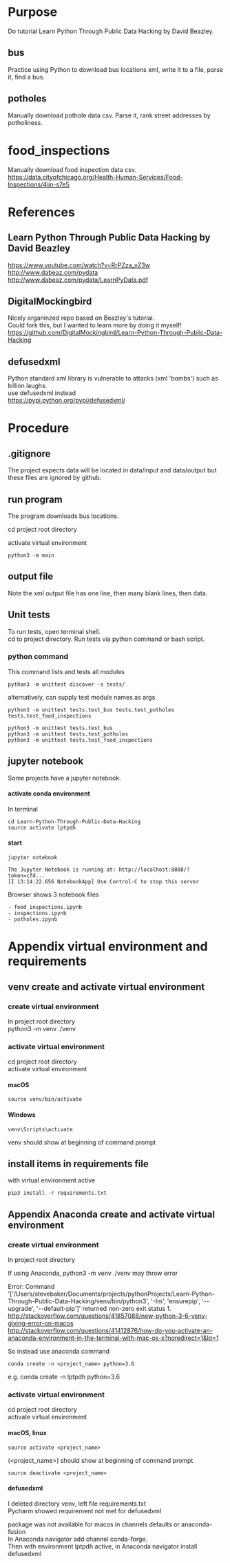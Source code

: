# Purpose
Do tutorial Learn Python Through Public Data Hacking by David Beazley.  

## bus
Practice using Python to download bus locations xml,
write it to a file, parse it, find a bus.

## potholes
Manually download pothole data csv.
Parse it, rank street addresses by potholiness.

# food_inspections
Manually download food inspection data csv.
https://data.cityofchicago.org/Health-Human-Services/Food-Inspections/4ijn-s7e5

# References

## Learn Python Through Public Data Hacking by David Beazley
https://www.youtube.com/watch?v=RrPZza_vZ3w  
http://www.dabeaz.com/pydata
http://www.dabeaz.com/pydata/LearnPyData.pdf

## DigitalMockingbird
Nicely organinzed repo based on Beazley's tutorial.  
Could fork this, but I wanted to learn more by doing it myself!  
https://github.com/DigitalMockingbird/Learn-Python-Through-Public-Data-Hacking

## defusedxml
Python standard xml library is vulnerable to attacks (xml 'bombs') such as billion laughs.  
use defusedxml instead  
https://pypi.python.org/pypi/defusedxml/

# Procedure

## .gitignore
The project expects data will be located in data/input and data/output but these
files are ignored by github.

## run program
The program downloads bus locations.

cd project root directory

activate virtual environment  

    python3 -m main

## output file
Note the xml output file has one line, then many blank lines, then data.

## Unit tests
To run tests, open terminal shell.  
cd to project directory. Run tests via python command or bash script.

### python command
This command lists and tests all modules

    python3 -m unittest discover -s tests/

alternatively, can supply test module names as args

    python3 -m unittest tests.test_bus tests.test_potholes tests.test_food_inspections
    
    python3 -m unittest tests.test_bus
    python3 -m unittest tests.test_potholes
    python3 -m unittest tests.test_food_inspections
    
## jupyter notebook
Some projects have a jupyter notebook.

#### activate conda environment
In terminal  

    cd Learn-Python-Through-Public-Data-Hacking
    source activate lptpdh

#### start
    jupyter notebook

    The Jupyter Notebook is running at: http://localhost:8888/?token=cfd...
    [I 13:14:22.656 NotebookApp] Use Control-C to stop this server

Browser shows 3 notebook files

    - food_inspections.ipynb
    - inspections.ipynb
    - potholes.ipynb

# Appendix virtual environment and requirements

## venv create and activate virtual environment

### create virtual environment
In project root directory  
python3 -m venv ./venv

### activate virtual environment
cd project root directory  
activate virtual environment

#### macOS

    source venv/bin/activate
    
#### Windows

    venv\Scripts\activate

venv should show at beginning of command prompt  

## install items in requirements file
with virtual environment active

    pip3 install -r requirements.txt

## Appendix Anaconda create and activate virtual environment

### create virtual environment
In project root directory  

If using Anaconda, python3 -m venv ./venv may throw error  

Error: Command '['/Users/stevebaker/Documents/projects/pythonProjects/Learn-Python-Through-Public-Data-Hacking/venv/bin/python3', '-Im', 'ensurepip', '--upgrade', '--default-pip']' returned non-zero exit status 1.  
http://stackoverflow.com/questions/41857088/new-python-3-6-venv-giving-error-on-macos  
http://stackoverflow.com/questions/41412876/how-do-you-activate-an-anaconda-environment-in-the-terminal-with-mac-os-x?noredirect=1&lq=1  

So instead use anaconda command  

    conda create -n <project_name> python=3.6
e.g.
    conda create -n lptpdh python=3.6

### activate virtual environment
cd project root directory  
activate virtual environment

#### macOS, linux

    source activate <project_name>
    
(<project_name>) should show at beginning of command prompt  

    source deactivate <project_name>

#### defusedxml
I deleted directory venv, left file requirements.txt  
Pycharm showed requirement not met for defusedxml  

package was not available for macos in channels defaults or anaconda-fusion  
In Anaconda navigator add channel conda-forge.  
Then with environment lptpdh active, in Anaconda navigator install defusedxml  
